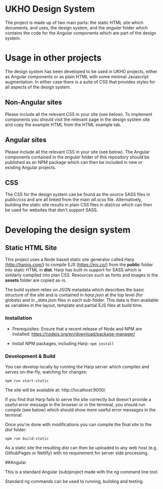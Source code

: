 UKHO Design System
==================

The project is made up of two main parts: the static HTML site which documents, and uses,
 the design system, and the *angular* folder which contains the code for the Angular
 components which are part of the design system.  
 
# Usage in other projects

The design system has been developed to be used in UKHO projects, either as Angular 
components or as plain HTML with some minimal Javascript augmentation. In either case
there is a suite of CSS that provides styles for all aspects of the design system.

## Non-Angular sites
Please include all the relevant CSS in your site (see below). To implement components
you should visit the relevant page in the design system site and copy the example HTML 
from the HTML example tab.

## Angular sites
Please include all the relevant CSS in your site (see below). The Angular components 
contained in the *angular* folder of this repository should be published as an NPM
package which can then be included in new or existing Angular projects.  

## CSS
The CSS for the design system can be found as the source SASS files in *public/css*
and are all linked from the main *all.scss* file. Alternatively, building the static
site results in plain CSS files in *dist/css* which can then be used for websites that
don't support SASS.

# Developing the design system

## Static HTML Site
This project uses a Node based static site generator called Harp (http://harpjs.com/)
to compile EJS (https://ejs.co/) from the **public** folder into static HTML in **dist**. 
Harp has built-in support for SASS which is similarly compiled into plan CSS. Resources 
such as fonts and images in the **assets** folder are copied as-is.

The build system relies on JSON metadata which describes the basic structure of the site
and is contained in *harp.json* at the top level (for globals) and in *_data.json* files
in each sub-folder. This data is then available as variables in the layout, template and
partial EJS files at build time.

### Installation
- Prerequisites: Ensure that a recent release of Node and NPM are installed:
https://nodejs.org/en/download/package-manager/

- Install NPM packages, including Harp: `npm install` 

### Development & Build

You can develop locally by running the Harp server which compiles and serves on-the-fly,
watching for changes:

`npm run start-static` 

The site will be available at: http://localhost:9000/

If you find that Harp fails to serve the site correctly but doesn't provide a useful
error message in the browser or in the terminal, you should run *compile* (see below)
which should show more useful error messages in the terminal.  

Once you're done with modifications you can compile the final site to the *dist* folder:

`npm run build-static`

As a static site the resulting *dist* can then be uploaded to any web host 
(e.g. GithubPages or Netlify) with no requirement for server side processing. 

##Angular

This is a standard Angular (sub)project made with the *ng* command line tool. 

Standard ng commands can be used to running, building and testing.

